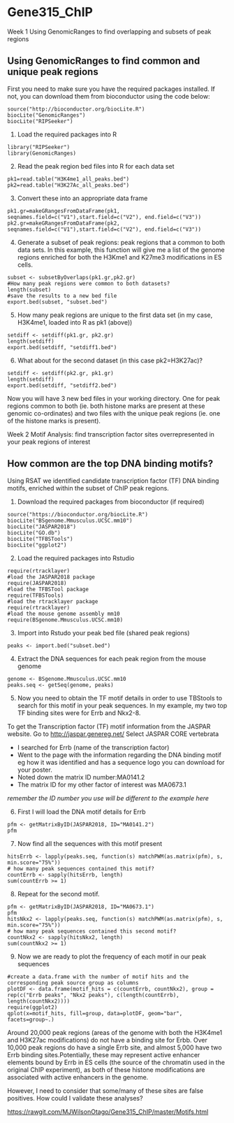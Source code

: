 # Gene315_ChIP


Week 1 Using GenomicRanges to find overlapping and subsets of peak regions

## Using GenomicRanges to find common and unique peak regions

First you need to make sure you have the required packages installed. If not, you can download them from bioconductor using the code below:

```{r message=FALSE, results='hide'}
source("http://bioconductor.org/biocLite.R")
biocLite("GenomicRanges")
biocLite("RIPSeeker")
```

1. Load the required packages into R
```{r message =FALSE, results='hide'}
library("RIPSeeker")
library(GenomicRanges)
```

2. Read the peak region bed files into R for each data set

```{r}
pk1=read.table("H3K4me1_all_peaks.bed")
pk2=read.table("H3K27Ac_all_peaks.bed")
```

3. Convert these into an appropriate data frame

```{r}
pk1.gr=makeGRangesFromDataFrame(pk1, seqnames.field=c("V1"),start.field=c("V2"), end.field=c("V3"))
pk2.gr=makeGRangesFromDataFrame(pk2, seqnames.field=c("V1"),start.field=c("V2"), end.field=c("V3"))
```
4. Generate a subset of peak regions: peak regions that a common to both data sets. In this example, this function will give me a list of the genome regions enriched for both the H3Kme1 and K27me3 modifications in ES cells.  

```{r}
subset <- subsetByOverlaps(pk1.gr,pk2.gr)
#How many peak regions were common to both datasets?
length(subset)
#save the results to a new bed file
export.bed(subset, "subset.bed")
```

5. How many peak regions are unique to the first data set (in my case, H3K4me1, loaded into R as pk1 (above))

```{r}
setdiff <- setdiff(pk1.gr, pk2.gr)
length(setdiff)
export.bed(setdiff, "setdiff1.bed")
```

6. What about for the second dataset (in this case pk2=H3K27ac)?

```{r}
setdiff <- setdiff(pk2.gr, pk1.gr)
length(setdiff)
export.bed(setdiff, "setdiff2.bed")
```

Now you will have 3 new bed files in your working directory. One for peak regions common to both (ie. both histone marks are present at these genomic co-ordinates) and two files with the unique peak regions (ie. one of the histone marks is present).


Week 2 Motif Analysis: find transcription factor sites overrepresented in your peak regions of interest

## How common are the top DNA binding motifs?

Using RSAT we identified candidate transcription factor (TF) DNA binding motifs, enriched within the subset of ChIP peak regions. 

1. Download the required packages from bioconductor (if required)

```{r message =FALSE, results='hide'}
source("https://bioconductor.org/biocLite.R")
biocLite("BSgenome.Mmusculus.UCSC.mm10")
biocLite("JASPAR2018")
biocLite("GO.db")
biocLite("TFBSTools")
biocLite("ggplot2")
```


2. Load the required packages into Rstudio

```{r message =FALSE, results='hide'}
require(rtracklayer)
#load the JASPAR2018 package
require(JASPAR2018)
#load the TFBSTool package
require(TFBSTools)
#load the rtracklayer package
require(rtracklayer)
#load the mouse genome assembly mm10
require(BSgenome.Mmusculus.UCSC.mm10)
```

3. Import into Rstudo your peak bed file (shared peak regions)

```{r}
peaks <- import.bed("subset.bed")
```

4. Extract the DNA sequences for each peak region from the mouse genome

```{r}
genome <- BSgenome.Mmusculus.UCSC.mm10
peaks.seq <- getSeq(genome, peaks)
```

5. Now you need to obtain the TF motif details in order to use TBStools to search for this motif in your peak sequences. In my example, my two top TF binding sites were for Errb and Nkx2-8.

To get the Transcription factor (TF) motif information from the JASPAR website. Go to http://jaspar.genereg.net/ 
Select JASPAR CORE vertebrata
+ I searched for Errb (name of the transcription factor)
+ Went to the page with the  information regarding the DNA binding motif eg how it was identified and has a sequence logo you can download for your poster. 
+ Noted down the matrix ID number:MA0141.2 	
+ The matrix ID for my other factor of interest was MA0673.1

*remember the ID number you use will be different to the example here*

6. First I will load the DNA motif details for Errb

```{r} 
pfm <- getMatrixByID(JASPAR2018, ID="MA0141.2")
pfm
```

7. Now find all the sequences with this motif present

```{r}
hitsErrb <- lapply(peaks.seq, function(s) matchPWM(as.matrix(pfm), s, min.score="75%"))
# how many peak sequences contained this motif?
countErrb <- sapply(hitsErrb, length)
sum(countErrb >= 1)
```

8. Repeat for the second motif. 

```{r} 
pfm <- getMatrixByID(JASPAR2018, ID="MA0673.1")
pfm
hitsNkx2 <- lapply(peaks.seq, function(s) matchPWM(as.matrix(pfm), s, min.score="75%"))
# how many peak sequences contained this second motif?
countNkx2 <- sapply(hitsNkx2, length)
sum(countNkx2 >= 1)
```

9. Now we are ready to plot the frequency of each motif in our peak sequences
```{r}
#create a data.frame with the number of motif hits and the corresponding peak source group as columns
plotDF <- data.frame(motif_hits = c(countErrb, countNkx2), group = rep(c("Errb peaks", "Nkx2 peaks"), c(length(countErrb), length(countNkx2))))
require(ggplot2)
qplot(x=motif_hits, fill=group, data=plotDF, geom="bar", facets=group~.)
```


Around 20,000 peak regions (areas of the genome with both the H3K4me1 and H3K27ac modifications) do not have a binding site for Erbb. Over 10,000 peak regions do have a single Errb site, and almost 5,000 have two Errb binding sites.Potentially, these may represent active enhancer elements bound by Errb in ES cells (the source of the chromatin used in the original ChIP experiment), as both of these histone modifications are associated with active enhancers in the genome. 

However, I need to consider that some/many of these sites are false positives. How could I validate these analyses?

https://rawgit.com/MJWilsonOtago/Gene315_ChIP/master/Motifs.html
